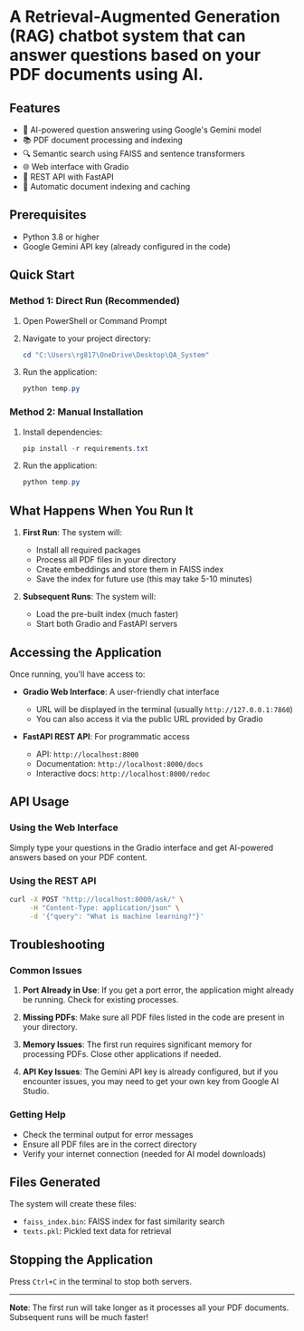 # A Retrieval-Augmented Generation (RAG) chatbot system that can answer questions based on your PDF documents using AI.

## Features

- 🤖 AI-powered question answering using Google's Gemini model
- 📚 PDF document processing and indexing
- 🔍 Semantic search using FAISS and sentence transformers
- 🌐 Web interface with Gradio
- 🔌 REST API with FastAPI
- 📖 Automatic document indexing and caching

## Prerequisites

- Python 3.8 or higher
- Google Gemini API key (already configured in the code)

## Quick Start

### Method 1: Direct Run (Recommended)

1. Open PowerShell or Command Prompt
2. Navigate to your project directory:
   ```powershell
   cd "C:\Users\rg817\OneDrive\Desktop\QA_System"
   ```

3. Run the application:
   ```powershell
   python temp.py
   ```

### Method 2: Manual Installation

1. Install dependencies:
   ```powershell
   pip install -r requirements.txt
   ```

2. Run the application:
   ```powershell
   python temp.py
   ```

## What Happens When You Run It

1. **First Run**: The system will:
   - Install all required packages
   - Process all PDF files in your directory
   - Create embeddings and store them in FAISS index
   - Save the index for future use (this may take 5-10 minutes)

2. **Subsequent Runs**: The system will:
   - Load the pre-built index (much faster)
   - Start both Gradio and FastAPI servers

## Accessing the Application

Once running, you'll have access to:

- **Gradio Web Interface**: A user-friendly chat interface
  - URL will be displayed in the terminal (usually `http://127.0.0.1:7860`)
  - You can also access it via the public URL provided by Gradio

- **FastAPI REST API**: For programmatic access
  - API: `http://localhost:8000`
  - Documentation: `http://localhost:8000/docs`
  - Interactive docs: `http://localhost:8000/redoc`

## API Usage

### Using the Web Interface
Simply type your questions in the Gradio interface and get AI-powered answers based on your PDF content.

### Using the REST API
```bash
curl -X POST "http://localhost:8000/ask/" \
     -H "Content-Type: application/json" \
     -d '{"query": "What is machine learning?"}'
```

## Troubleshooting

### Common Issues

1. **Port Already in Use**: If you get a port error, the application might already be running. Check for existing processes.

2. **Missing PDFs**: Make sure all PDF files listed in the code are present in your directory.

3. **Memory Issues**: The first run requires significant memory for processing PDFs. Close other applications if needed.

4. **API Key Issues**: The Gemini API key is already configured, but if you encounter issues, you may need to get your own key from Google AI Studio.

### Getting Help

- Check the terminal output for error messages
- Ensure all PDF files are in the correct directory
- Verify your internet connection (needed for AI model downloads)

## Files Generated

The system will create these files:
- `faiss_index.bin`: FAISS index for fast similarity search
- `texts.pkl`: Pickled text data for retrieval

## Stopping the Application

Press `Ctrl+C` in the terminal to stop both servers.

---

**Note**: The first run will take longer as it processes all your PDF documents. Subsequent runs will be much faster!
